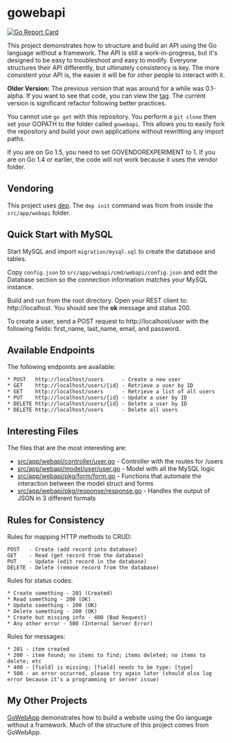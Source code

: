 # gowebapi

[![Go Report Card](https://goreportcard.com/badge/github.com/josephspurrier/gowebapi)](https://goreportcard.com/report/github.com/josephspurrier/gowebapi)

This project demonstrates how to structure and build an API using the Go language without a framework.
The API is still a work-in-progress, but it's designed to be easy to troubleshoot and easy to modify.
Everyone structures their API differently, but ultimately consistency is key. The more
consistent your API is, the easier it will be for other people to interact with it.

**Older Version:** The previous version that was around for a while was 0.1-alpha. If you want to see that code, you can view the [tag](https://github.com/josephspurrier/gowebapi/releases/tag/0.1-alpha). The current version is significant refactor following better practices.

You cannot use `go get` with this repository. You perform a `git clone` then set
your GOPATH to the folder called `gowebapi`. This allows you to easily fork
the repository and build your own applications without rewritting any import
paths.

If you are on Go 1.5, you need to set GOVENDOREXPERIMENT to 1. If you are on Go
1.4 or earlier, the code will not work because it uses the vendor folder.

## Vendoring

This project uses [dep](https://github.com/golang/dep). The `dep init` command
was from from inside the `src/app/webapi` folder.

## Quick Start with MySQL

Start MySQL and import `migration/mysql.sql` to create the database and tables.

Copy `config.json` to `src/app/webapi/cmd/webapi/config.json` and edit the Database section so the connection information matches your MySQL instance.

Build and run from the root directory. Open your REST client to: http://localhost. You should see the **ok** message and status 200.

To create a user, send a POST request to http://localhost/user with the following fields: first_name, last_name, email, and password.

## Available Endpoints

The following endpoints are available:

```
* POST   http://localhost/users		 - Create a new user
* GET	 http://localhost/users/{id} - Retrieve a user by ID
* GET	 http://localhost/users 	 - Retrieve a list of all users
* PUT	 http://localhost/users/{id} - Update a user by ID
* DELETE http://localhost/users/{id} - Delete a user by ID
* DELETE http://localhost/users		 - Delete all users
```

## Interesting Files

The files that are the most interesting are:

* [src/app/webapi/controller/user.go](https://github.com/josephspurrier/gowebapi/blob/master/src/app/webapi/controller/user.go) - Controller with the routes for /users
* [src/app/webapi/model/user/user.go](https://github.com/josephspurrier/gowebapi/blob/master/src/app/webapi/model/user/user.go) - Model with all the MySQL logic
* [src/app/webapi/pkg/form/form.go](https://github.com/josephspurrier/gowebapi/blob/master/src/app/webapi/pkg/form/form.go) - Functions that automate the interaction between the model struct and forms
* [src/app/webapi/pkg/response/response.go](https://github.com/josephspurrier/gowebapi/blob/master/src/app/webapi/pkg/response/response.go) - Handles the output of JSON in 3 different formats

## Rules for Consistency

Rules for mapping HTTP methods to CRUD:

```
POST   - Create (add record into database)
GET    - Read (get record from the database)
PUT    - Update (edit record in the database)
DELETE - Delete (remove record from the database)
```

Rules for status codes:

```
* Create something - 201 (Created)
* Read something - 200 (OK)
* Update something - 200 (OK)
* Delete something - 200 (OK)
* Create but missing info - 400 (Bad Request)
* Any other error - 500 (Internal Server Error)
```

Rules for messages:

```
* 201 - item created
* 200 - item found; no items to find; items deleted; no items to delete; etc
* 400 - [field] is missing; [field] needs to be type: [type]
* 500 - an error occurred, please try again later (should also log error because it's a programming or server issue)
```

## My Other Projects

[GoWebApp](https://github.com/josephspurrier/gowebapp) demonstrates how to build a website using the Go language without a framework. Much
of the structure of this project comes from GoWebApp.